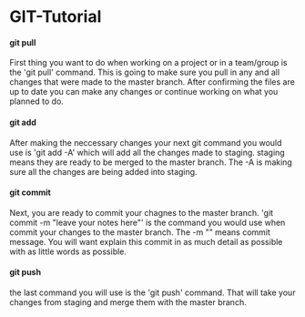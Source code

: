 # GIT-Tutorial

<!DOCTYPE html>
<html lang="en">
<head>
    <meta charset="UTF-8">
    <meta name="viewport" content="width=device-width, initial-scale=1.0">
    <meta http-equiv="X-UA-Compatible" content="ie=edge">
    <title>5 command GIT Tutorial</title>
</head>
<body>
    <h4>git pull</h4>
    <p>First thing you want to do when working on a project or in a team/group is the 'git pull' command. This is going to make sure you pull in any and all changes that were made to the master branch. After confirming the files are up to date you can make any changes or continue working on what you planned to do.</p>
    <h4>git add</h4>
    <p>After making the neccessary changes your next git command you would use is 'git add  -A' which will add all the changes made to staging. staging means they are ready to be merged to the master branch. The -A is making sure all the changes are being added into staging.</p>
    <h4>git commit</h4>
    <p>Next, you are ready to commit your chagnes to the master branch. 'git commit -m "leave your notes here"' is the command you would use when commit your changes to the master branch. The -m "" means commit message. You will want explain this commit in as much detail as possible with as little words as possible.</p>
    <h4>git push</h4>
    <p>the last command you will use is the 'git push' command. That will take your changes from staging and merge them with the master branch. </p>
</body>
</html>
